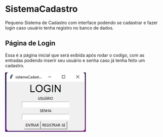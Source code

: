 # SistemaCadastro

Pequeno Sistema de Cadastro com interface podendo se cadastrar e fazer login caso usuário tenha registro no banco de dados.

## Página de Login
Essa é a página inicial que será exibida após rodar o codigo, com as entradas podendo inserir seu usuário e senha caso já tenha feito um cadastro.

![](Capturalogin.png)